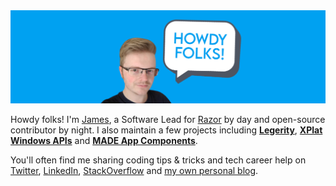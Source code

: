 <img src="assets/PersonalBanner.png" alt="jamesmcroft GitHub banner" />

Howdy folks! I'm [James](http://jamescroft.co.uk/), a Software Lead for [Razor](https://www.razor.co.uk/) by day and open-source contributor by night. I also maintain a few projects including **[Legerity](https://github.com/MADE-Apps/legerity)**, **[XPlat Windows APIs](https://github.com/XPlat-Apps/XPlat-Windows-APIs)** and **[MADE App Components](https://github.com/MADE-Apps/MADE-App-Components)**.

You'll often find me sharing coding tips & tricks and tech career help on [Twitter](https://twitter.com/jamesmcroft), [LinkedIn](https://www.linkedin.com/in/jmcroft/), [StackOverflow](https://stackoverflow.com/users/1488425/james-croft) and [my own personal blog](https://www.jamescroft.co.uk/).